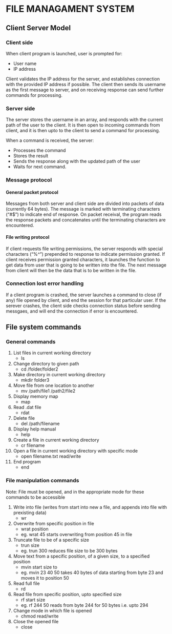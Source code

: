 # FILE MANAGAMENT SYSTEM

## Client Server Model

### Client side

When client program is launched, user is prompted for:
- User name 
- IP address

Client validates the IP address for the server, and establishes connection with the provided IP address if possible.
The client then sends its username as the first message to server, and on receiving response can send further commands for processing. 


### Server side

The server stores the username in an array, and responds with the current path of the user to the client. 
It is then open to incoming commands from client, and it is then upto to the client to send a command for processing.
 
When a command is received, the server:
- Processes the command
- Stores the result
- Sends the response along with the updated path of the user
- Waits for next command.
 

### Message protocol

#### General packet protocol
Messages from both server and client side are divided into packets of data (currently 64 bytes).
The message is marked with terminating characters (“#$”) to indicate end of response.
On packet receival, the program reads the response packets and concatenates until the terminating characters are encountered.

#### File writing protocol
If client requests file writing permissions, the server responds with special characters (“%^”) prepended to response to indicate permission granted.
If client receives permission granted characters, it launches the function to get data from user that is going to be written into the file.
The next message from client will then be the data that is to be written in the file. 


### Connection lost error handling
If a client program is crashed, the server launches a command to close (if any) file opened by client, and end the session for that particular user.
If the serever crashes, the client side checks connection status before sending messgaes, and will end the connection if error is encountered.



## File system commands

### General commands
1. List files in current working directory
   - ls
2. Change directory to given path
   - cd /folder/folder2
3. Make directory in current working directory
   - mkdir folder3
4. Move file from one location to another
   - mv /path/file1 /path2/file2
5. Display memory map
   - map
6. Read .dat file
   - rdat
7. Delete file
   - del /path/filename
8. Display help manual
   - help
9. Create a file in current working directory
   - cr filename
10. Open a file in current working directory with specific mode
    - open filename.txt read/write
11. End program
    - end
   
### File manipulation commands
Note: File must be opened, and in the appropriate mode for these commands to be accessible
1. Write into file (writes from start into new a file, and appends into file with prexisting data)
   - wr
2. Overwrite from specific position in file
   - wrat position 
   - eg. wrat 45 starts overwriting from position 45 in file
3. Truncate file to be of a specific size
   - trun size 
   - eg. trun 300 reduces file size to be 300 bytes
4. Move text from a specific position, of a given size, to a specified position
   - mvin start size to 
   - eg. mvin 23 40 50 takes 40 bytes of data starting from byte 23 and moves it to position 50
5. Read full file
   - rd
6. Read file from specific position, upto specified size
   - rf start size
   - eg. rf 244 50 reads from byte 244 for 50 bytes i.e. upto 294
7. Change mode in which file is opened
   - chmod read/write
8. Close the opened file
   - close
